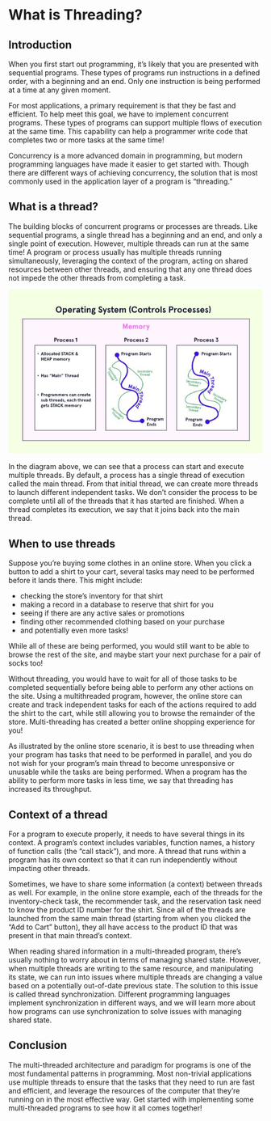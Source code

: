 # What is Threading?
## Introduction
When you first start out programming, it’s likely that you are presented with sequential programs. These types of programs run instructions in a defined order, with a beginning and an end. Only one instruction is being performed at a time at any given moment.

For most applications, a primary requirement is that they be fast and efficient. To help meet this goal, we have to implement concurrent programs. These types of programs can support multiple flows of execution at the same time. This capability can help a programmer write code that completes two or more tasks at the same time!

Concurrency is a more advanced domain in programming, but modern programming languages have made it easier to get started with. Though there are different ways of achieving concurrency, the solution that is most commonly used in the application layer of a program is “threading.”

## What is a thread?
The building blocks of concurrent programs or processes are threads. Like sequential programs, a single thread has a beginning and an end, and only a single point of execution. However, multiple threads can run at the same time! A program or process usually has multiple threads running simultaneously, leveraging the context of the program, acting on shared resources between other threads, and ensuring that any one thread does not impede the other threads from completing a task.

![OperatingSystem](https://github.com/iamAkolab/java_codecademy/blob/main/learn-intermediate-java/operatingSystems.jpg)

In the diagram above, we can see that a process can start and execute multiple threads. By default, a process has a single thread of execution called the main thread. From that initial thread, we can create more threads to launch different independent tasks. We don’t consider the process to be complete until all of the threads that it has started are finished. When a thread completes its execution, we say that it joins back into the main thread.

## When to use threads
Suppose you’re buying some clothes in an online store. When you click a button to add a shirt to your cart, several tasks may need to be performed before it lands there. This might include:

* checking the store’s inventory for that shirt
* making a record in a database to reserve that shirt for you
* seeing if there are any active sales or promotions
* finding other recommended clothing based on your purchase
* and potentially even more tasks!

While all of these are being performed, you would still want to be able to browse the rest of the site, and maybe start your next purchase for a pair of socks too!

Without threading, you would have to wait for all of those tasks to be completed sequentially before being able to perform any other actions on the site. Using a multithreaded program, however, the online store can create and track independent tasks for each of the actions required to add the shirt to the cart, while still allowing you to browse the remainder of the store. Multi-threading has created a better online shopping experience for you!

As illustrated by the online store scenario, it is best to use threading when your program has tasks that need to be performed in parallel, and you do not wish for your program’s main thread to become unresponsive or unusable while the tasks are being performed. When a program has the ability to perform more tasks in less time, we say that threading has increased its throughput.

## Context of a thread
For a program to execute properly, it needs to have several things in its context. A program’s context includes variables, function names, a history of function calls (the “call stack”), and more. A thread that runs within a program has its own context so that it can run independently without impacting other threads.

Sometimes, we have to share some information (a context) between threads as well. For example, in the online store example, each of the threads for the inventory-check task, the recommender task, and the reservation task need to know the product ID number for the shirt. Since all of the threads are launched from the same main thread (starting from when you clicked the “Add to Cart” button), they all have access to the product ID that was present in that main thread’s context.

When reading shared information in a multi-threaded program, there’s usually nothing to worry about in terms of managing shared state. However, when multiple threads are writing to the same resource, and manipulating its state, we can run into issues where multiple threads are changing a value based on a potentially out-of-date previous state. The solution to this issue is called thread synchronization. Different programming languages implement synchronization in different ways, and we will learn more about how programs can use synchronization to solve issues with managing shared state.

## Conclusion
The multi-threaded architecture and paradigm for programs is one of the most fundamental patterns in programming. Most non-trivial applications use multiple threads to ensure that the tasks that they need to run are fast and efficient, and leverage the resources of the computer that they’re running on in the most effective way. Get started with implementing some multi-threaded programs to see how it all comes together!
